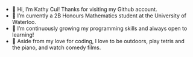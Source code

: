 - 👋 Hi, I’m Kathy Cui! Thanks for visiting my Github account.
- 🌱 I’m currently a 2B Honours Mathematics student at the University of Waterloo.
- 👀 I’m continuously growing my programming skills and always open to learning!
- 💞️ Aside from my love for coding, I love to be outdoors, play tetris and the piano, and watch comedy films.

<!---
kathycui1/kathycui1 is a ✨ special ✨ repository because its `README.md` (this file) appears on your GitHub profile.
You can click the Preview link to take a look at your changes.
--->
